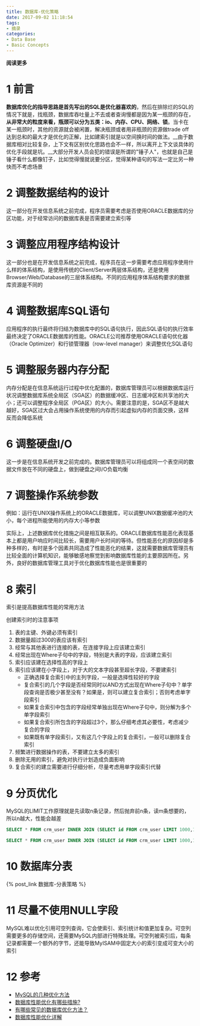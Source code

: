 ```yaml
---
title: 数据库-优化策略
date: 2017-09-02 11:18:54
tags: 
- 摘录
categories: 
- Data Base
- Basic Concepts
---
```


__阅读更多__

<!--more-->

# 1 前言

__数据库优化的指导思路是首先写出的SQL是优化器喜欢的__，然后在排除烂的SQL的情况下就是，找瓶颈，数据库吞吐量上不去或者查询慢都是因为某一瓶颈的存在，__从非常大的粒度来看，瓶颈可以分为五类：io、内存、CPU、网络、锁__。当卡在某一瓶颈时，其他的资源就会被闲置，解决瓶颈或者用非瓶颈的资源做trade off达到总和的最大才是优化的正解，比如建索引就是以空间换时间的做法。__由于数据库相对比较复杂，上下文有区别优化思路也会不一样，所以离开上下文谈具体的优化手段就是坑。__大部分开发人员会犯的错误是所谓的"锤子人"，也就是自己是锤子看什么都像钉子，比如觉得慢就说要分区，觉得某种语句的写法一定比另一种快而不考虑场景

# 2 调整数据结构的设计

这一部分在开发信息系统之前完成，程序员需要考虑是否使用ORACLE数据库的分区功能，对于经常访问的数据库表是否需要建立索引等

# 3 调整应用程序结构设计

这一部分也是在开发信息系统之前完成，程序员在这一步需要考虑应用程序使用什么样的体系结构，是使用传统的Client/Server两层体系结构，还是使用Browser/Web/Database的三层体系结构。不同的应用程序体系结构要求的数据库资源是不同的

# 4 调整数据库SQL语句

应用程序的执行最终将归结为数据库中的SQL语句执行，因此SQL语句的执行效率最终决定了ORACLE数据库的性能。ORACLE公司推荐使用ORACLE语句优化器（Oracle Optimizer）和行锁管理器（row-level manager）来调整优化SQL语句

# 5 调整服务器内存分配

内存分配是在信息系统运行过程中优化配置的，数据库管理员可以根据数据库运行状况调整数据库系统全局区（SGA区）的数据缓冲区、日志缓冲区和共享池的大小；还可以调整程序全局区（PGA区）的大小。需要注意的是，SGA区不是越大越好，SGA区过大会占用操作系统使用的内存而引起虚拟内存的页面交换，这样反而会降低系统

# 6 调整硬盘I/O

这一步是在信息系统开发之前完成的。数据库管理员可以将组成同一个表空间的数据文件放在不同的硬盘上，做到硬盘之间I/O负载均衡

# 7 调整操作系统参数

例如：运行在UNIX操作系统上的ORACLE数据库，可以调整UNIX数据缓冲池的大小，每个进程所能使用的内存大小等参数

实际上，上述数据库优化措施之间是相互联系的。ORACLE数据库性能恶化表现基本上都是用户响应时间比较长，需要用户长时间的等待。但性能恶化的原因却是多种多样的，有时是多个因素共同造成了性能恶化的结果，这就需要数据库管理员有比较全面的计算机知识，能够敏感地察觉到影响数据库性能的主要原因所在。另外，良好的数据库管理工具对于优化数据库性能也是很重要的

# 8 索引

索引是提高数据库性能的常用方法

创建索引时的注意事项

1. 表的主键、外键必须有索引
1. 数据量超过300的表应该有索引
1. 经常与其他表进行连接的表，在连接字段上应该建立索引
1. 经常出现在Where子句中的字段，特别是大表的字段，应该建立索引
1. 索引应该建在选择性高的字段上
1. 索引应该建在小字段上，对于大的文本字段甚至超长字段，不要建索引
    * 正确选择复合索引中的主列字段，一般是选择性较好的字段
    * 复合索引的几个字段是否经常同时以AND方式出现在Where子句中？单字段查询是否极少甚至没有？如果是，则可以建立复合索引；否则考虑单字段索引
    * 如果复合索引中包含的字段经常单独出现在Where子句中，则分解为多个单字段索引
    * 如果复合索引所包含的字段超过3个，那么仔细考虑其必要性，考虑减少复合的字段
    * 如果既有单字段索引，又有这几个字段上的复合索引，一般可以删除复合索引
1. 频繁进行数据操作的表，不要建立太多的索引
1. 删除无用的索引，避免对执行计划造成负面影响
1. 复合索引的建立需要进行仔细分析，尽量考虑用单字段索引代替

# 9 分页优化

MySQL的LIMIT工作原理就是先读取n条记录，然后抛弃前n条，读m条想要的，所以n越大，性能会越差

```SQL
SELECT * FROM crm_user INNER JOIN (SELECT id FROM crm_user LIMIT 1000,10) AS a  USING(id);

SELECT * FROM crm_user INNER JOIN (SELECT id FROM crm_user LIMIT 1000,10) AS a  ON crm_user.id = a.id;
```

# 10 数据库分表

{% post_link 数据库-分表策略 %}

# 11 尽量不使用NULL字段

MySQL难以优化引用可空列查询，它会使索引、索引统计和值更加复杂。可空列需要更多的存储空间，还需要MySQL内部进行特殊处理。可空列被索引后，每条记录都需要一个额外的字节，还能导致MyISAM中固定大小的索引变成可变大小的索引

# 12 参考

* [MySQL的几种优化方法](http://blog.csdn.net/u013474436/article/details/49908683)
* [数据库性能优化有哪些措施?](https://zhidao.baidu.com/question/67759076.html)
* [有哪些常见的数据库优化方法？](https://www.zhihu.com/question/36431635?sort=created)
* [数据库性能优化详解](http://blog.csdn.net/yzllz001/article/details/54848513)
